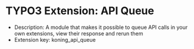 # TYPO3 Extension: API Queue
  * Description: A module that makes it possible to queue API calls in your own extensions, view their response and rerun them
  * Extension key: koning_api_queue